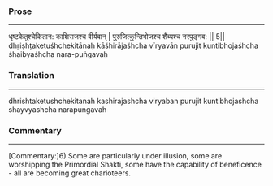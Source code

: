 ### Prose 
 --- 
धृष्टकेतुश्चेकितान: काशिराजश्च वीर्यवान् |
पुरुजित्कुन्तिभोजश्च शैब्यश्च नरपुङ्गव: || 5||
dhṛiṣhṭaketuśhchekitānaḥ kāśhirājaśhcha vīryavān
purujit kuntibhojaśhcha śhaibyaśhcha nara-puṅgavaḥ

### Translation 
 --- 
dhrishtaketushchekitanah kashirajashcha viryaban purujit kuntibhojashcha shayvyashcha narapungavah

### Commentary 
 --- 
[Commentary:]6) Some are particularly under illusion, some are worshipping the Primordial Shakti, some have the capability of beneficence - all are becoming great charioteers.